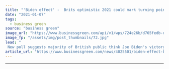 ```yaml
---
title: "'Biden effect' -  Brits optimistic 2021 could mark turning point for climate action"
date: "2021-01-07"
tags: 
  - business green
source: "business green"
image_url: "https://www.businessgreen.com/api/v1/wps/724e26b/d765fedb-da79-47e3-bc6c-936443529796/4/Biden-solar-185x114.jpg"
image_fp: "/assets/img/post_thumbnails/72.jpg"
lead: "
 New poll suggests majority of British public think Joe Biden's victory spells good news for the environment ..."
article_url: "https://www.businessgreen.com/news/4025501/biden-effect-brits-optimistic-2021-mark-point-climate-action"
---
```


---
